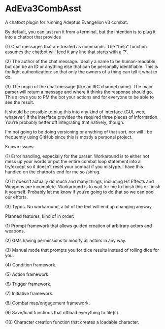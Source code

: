 # AdEva3CombAsst
A chatbot plugin for running Adeptus Evangelion v3 combat. 

By default, you can just run it from a terminal, but the intention is to plug it into a chatbot that provides

  (1) Chat messages that are treated as commands. The "help" function assumes the chatbot will feed it any line that starts with a '?'.
  
  (2) The author of the chat message. Ideally a name to be human-readable, but can be an ID or anything else that can be personally identifiable. This is for light authentication: so that only the owners of a thing can tell it what to do.
  
  (3) The origin of the chat message (like an IRC channel name). The main parser will return a message and where it thinks the response should go. This allows you to PM the bot your actions and for everyone to be able to see the result. 
  
It should be possible to plug this into any kind of interface (GUI, web, whatever) if the interface provides the required three pieces of information. You’re probably better off integrating that natively, though.

I'm not going to be doing versioning or anything of that sort, nor will I be frequently using GitHub since this is mostly a personal project.

Known issues:

  (1) Error handling, especially for the parser. Workaround is to either not mess up your words or put the entire combat loop statement into a try/except so it doesn’t reset your combat if you mistype. I have this handled on the chatbot’s end for me so /shrug.
  
  (2) It doesn’t actually do much and many things, including Hit Effects and Weapons are incomplete. Workaround is to wait for me to finish this or finish it yourself. Probably let me know if you’re going to do that so we can pool our efforts.
  
  (3) Typos. No workaround, a lot of the text will end up changing anyway.
  
Planned features, kind of in order:

  (1)	Prompt framework that allows guided creation of arbitrary actors and weapons.
  
  (2)	GMs having permissions to modify all actors in any way.
  
  (3)	Manual mode that prompts you for dice results instead of rolling dice for you.
  
  (4)	Condition framework.
  
  (5)	Action framework.
  
  (6)	Trigger framework.
  
  (7)	Initiative framework.
  
  (8) Combat map/engagement framework.
  
  (9) Save/load functions that offload everything to file(s).
  
  (10) Character creation function that creates a loadable character.
